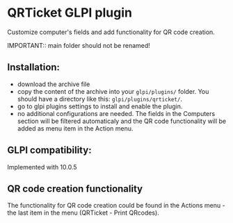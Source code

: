 # QRTicket GLPI plugin

Customize computer's fields and add functionality for QR code creation.

IMPORTANT:: main folder should not be renamed!

## Installation:
- download the archive file
- copy the content of the archive into your `glpi/plugins/` folder. You should have a directory like this: `glpi/plugins/qrticket/`.
- go to glpi plugins settings to install and enable the plugin.
- no additional configurations are needed. The fields in the Computers section will be filtered automaticaly and the QR code functionality will be added as menu item in the Action menu.

## GLPI compatibility:
Implemented with 10.0.5

## QR code creation functionality
The functionality for QR code creation could be found in the Actions menu - the last item in the menu (QRTicket - Print QRcodes).